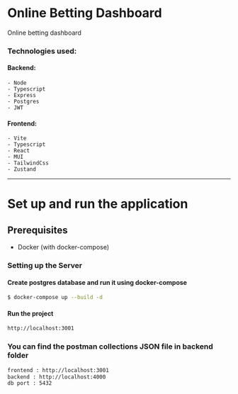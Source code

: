 # Online Betting Dashboard

Online betting dashboard
### Technologies used:
#### Backend:
```
- Node
- Typescript
- Express
- Postgres
- JWT
```

#### Frontend:
```
- Vite
- Typescript
- React
- MUI
- TailwindCss
- Zustand
```

---

# Set up and run the application

## Prerequisites

- Docker (with docker-compose)

### Setting up the Server


#### Create postgres database and run it using docker-compose
```bash
$ docker-compose up --build -d
```
#### Run the project
```bash
http://localhost:3001
```

### You can find the postman collections JSON file in backend folder

```bash
frontend : http://localhost:3001
backend : http://localhost:4000
db port : 5432
```